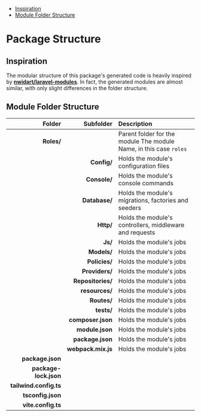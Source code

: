 - [Inspiration](#inspiration)
- [Module Folder Structure](#module-folder-structure)

# Package Structure

<a name="inspiration"></a>
## Inspiration

The modular structure of this package's generated code is heavily inspired by **<a target="_blank" href="https://nwidart.com/laravel-modules/v6/introduction">nwidart/laravel-modules</a>**. In fact, the generated modules are almost similar, with only slight differences in the folder structure.

<a name="module-folder-structure"></a>
## Module Folder Structure
|Folder         | Subfolder     | Description |
| -----------:  | ------------: | :---------- |
| **Roles/**   |               | Parent folder for the module The module Name, in this case `roles` |
|               | **Config/**   | Holds the module's configuration files |
|               | **Console/**  | Holds the module's console commands |
|               | **Database/** | Holds the module's migrations, factories and seeders |
|               | **Http/**     | Holds the module's controllers, middleware and requests |
|               | **Js/**     | Holds the module's jobs |
|               | **Models/**     | Holds the module's jobs |
|               | **Policies/**     | Holds the module's jobs |
|               | **Providers/**     | Holds the module's jobs |
|               | **Repositories/**     | Holds the module's jobs |
|               | **resources/**     | Holds the module's jobs |
|               | **Routes/**     | Holds the module's jobs |
|               | **tests/**     | Holds the module's jobs |
|               | **composer.json**     | Holds the module's jobs |
|               | **module.json**     | Holds the module's jobs |
|               | **package.json**     | Holds the module's jobs |
|               | **webpack.mix.js**     | Holds the module's jobs |
| **package.json**      |                   ||
| **package-lock.json** |                   ||
| **tailwind.config.ts**|                   ||
| **tsconfig.json**     |                   ||
| **vite.config.ts**    |                   ||
